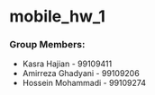 # mobile_hw_1

### Group Members:
- Kasra Hajian - 99109411
- Amirreza Ghadyani - 99109206
- Hossein Mohammadi - 99109274